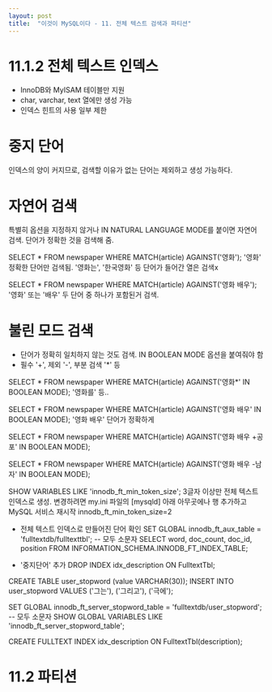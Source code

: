 ```yaml
---
layout: post
title:  "이것이 MySQL이다 - 11. 전체 텍스트 검색과 파티션"
---
```


# 11.1.2 전체 텍스트 인덱스
- InnoDB와 MyISAM 테이블만 지원
- char, varchar, text 열에만 생성 가능
- 인덱스 힌트의 사용 일부 제한

# 중지 단어
인덱스의 양이 커지므로, 검색할 이유가 없는 단어는 제외하고 생성 가능하다.

# 자연어 검색
특별히 옵션을 지정하지 않거나 IN NATURAL LANGUAGE MODE를 붙이면 자연어 검색.
단어가 정확한 것을 검색해 줌.

SELECT * FROM newspaper 
  WHERE MATCH(article) AGAINST('영화');
'영화' 정확한 단어만 검색됨. '영화는', '한국영화' 등 단어가 들어간 열은 검색x

SELECT * FROM newspaper 
  WHERE MATCH(article) AGAINST('영화 배우');
'영화' 또는 '배우' 두 단어 중 하나가 포함된거 검색.

# 불린 모드 검색
- 단어가 정확히 일치하지 않는 것도 검색. IN BOOLEAN MODE 옵션을 붙여줘야 함
- 필수 '+', 제외 '-', 부분 검색 '*' 등

SELECT * FROM newspaper 
   WHERE MATCH(article) AGAINST('영화*' IN BOOLEAN MODE);
'영화를' 등..

SELECT * FROM newspaper 
   WHERE MATCH(article) AGAINST('영화 배우' IN BOOLEAN MODE);
'영화 배우' 단어가 정확하게

SELECT * FROM newspaper 
   WHERE MATCH(article) AGAINST('영화 배우 +공포' IN BOOLEAN MODE);

SELECT * FROM newspaper 
   WHERE MATCH(article) AGAINST('영화 배우 -남자' IN BOOLEAN MODE);
   
SHOW VARIABLES LIKE 'innodb_ft_min_token_size';
3글자 이상만 전체 텍스트 인덱스로 생성. 변경하려면 my.ini 파일의 [mysqld] 아래 아무곳에나 행 추가하고 MySQL 서비스 재시작
innodb_ft_min_token_size=2

- 전체 텍스트 인덱스로 만들어진 단어 확인
SET GLOBAL innodb_ft_aux_table = 'fulltextdb/fulltexttbl'; -- 모두 소문자
SELECT word, doc_count, doc_id, position 
FROM INFORMATION_SCHEMA.INNODB_FT_INDEX_TABLE;

- '중지단어' 추가
DROP INDEX idx_description ON FulltextTbl;

CREATE TABLE user_stopword (value VARCHAR(30));
INSERT INTO user_stopword VALUES ('그는'), ('그리고'), ('극에');

SET GLOBAL innodb_ft_server_stopword_table = 'fulltextdb/user_stopword'; -- 모두 소문자
SHOW GLOBAL VARIABLES LIKE 'innodb_ft_server_stopword_table';

CREATE FULLTEXT INDEX idx_description ON FulltextTbl(description);

# 11.2 파티션
